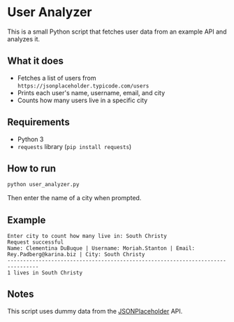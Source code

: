 # User Analyzer

This is a small Python script that fetches user data from an example API and analyzes it.

## What it does

- Fetches a list of users from `https://jsonplaceholder.typicode.com/users`
- Prints each user's name, username, email, and city
- Counts how many users live in a specific city

## Requirements

- Python 3
- `requests` library (`pip install requests`)

## How to run

```bash
python user_analyzer.py
````

Then enter the name of a city when prompted.

## Example

```
Enter city to count how many live in: South Christy
Request successful
Name: Clementina DuBuque | Username: Moriah.Stanton | Email: Rey.Padberg@karina.biz | City: South Christy
--------------------------------------------------------------------------------
1 lives in South Christy
```

## Notes

This script uses dummy data from the [JSONPlaceholder](https://jsonplaceholder.typicode.com) API.

```


